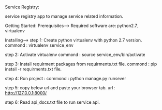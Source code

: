 Service Registry:

service registry app to manage service related information.


Getting Started:
Prerequisites-->
Required software are: python2.7, virtualenv


Installing-->
step 1: Create python virtualenv with python 2.7 version.
    commond : virtualenv service_env

step 2: Activate virtualenv
    commond : source service_env/bin/activate

step 3: Install requirment packages from requirments.txt file.
    commond : pip install -r requirments.txt file.

step 4: Run project :
    commond : python manage.py runsever

step 5: copy below url and paste your browser tab.
    url : http://127.0.0.1:8000/

step 6: Read api_docs.txt file to run service api.


